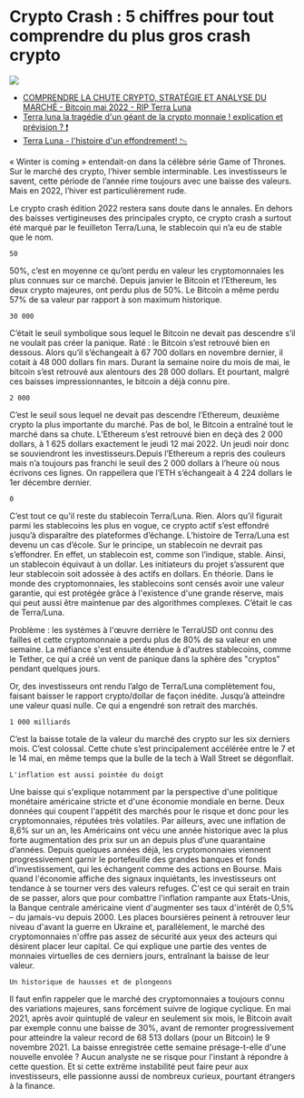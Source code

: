 # Crypto Crash : 5 chiffres pour tout comprendre du plus gros crash crypto

![](https://www.presse-citron.net/app/uploads/2022/05/crypto-monnaies-meilleures-performances.jpg)

- [COMPRENDRE LA CHUTE CRYPTO, STRATÉGIE ET ANALYSE DU MARCHÉ - Bitcoin mai 2022 - RIP Terra Luna](https://youtu.be/8F488MW8q2g)
- [Terra luna la tragédie d'un géant de la crypto monnaie ! explication et prévision ? ❗️](https://youtu.be/Zh5I0AzV6IE)
- [Terra Luna - l'histoire d'un effondrement! 📉](https://youtu.be/WoQrqKx_4us)

« Winter is coming » entendait-on dans la célèbre série Game of Thrones. Sur le marché des crypto, l’hiver semble interminable. Les investisseurs le savent, cette période de l’année rime toujours avec une baisse des valeurs. Mais en 2022, l’hiver est particulièrement rude.

Le crypto crash édition 2022 restera sans doute dans le annales. En dehors des baisses vertigineuses des principales crypto, ce crypto crash a surtout été marqué par le feuilleton Terra/Luna, le stablecoin qui n’a eu de stable que le nom.

    50

50%, c’est en moyenne ce qu’ont perdu en valeur les cryptomonnaies les plus connues sur ce marché. Depuis janvier le Bitcoin et l’Ethereum, les deux crypto majeures, ont perdu plus de 50%. Le Bitcoin a même perdu 57% de sa valeur par rapport à son maximum historique.

    30 000

C’était le seuil symbolique sous lequel le Bitcoin ne devait pas descendre s’il ne voulait pas créer la panique. Raté : le Bitcoin s’est retrouvé bien en dessous. Alors qu’il s’échangeait à 67 700 dollars en novembre dernier, il cotait à 48 000 dollars fin mars. Durant la semaine noire du mois de mai, le bitcoin s’est retrouvé aux alentours des 28 000 dollars. Et pourtant, malgré ces baisses impressionnantes, le bitcoin a déjà connu pire.

    2 000

C’est le seuil sous lequel ne devait pas descendre l’Ethereum, deuxième crypto la plus importante du marché. Pas de bol, le Bitcoin a entraîné tout le marché dans sa chute. L’Ethereum s’est retrouvé bien en deçà des 2 000 dollars, à 1 625 dollars exactement le jeudi 12 mai 2022. Un jeudi noir donc se souviendront les investisseurs.Depuis l’Ethereum a repris des couleurs mais n’a toujours pas franchi le seuil des 2 000 dollars à l’heure où nous écrivons ces lignes. On rappellera que l’ETH s’échangeait à 4 224 dollars le 1er décembre dernier.

    0

C’est tout ce qu’il reste du stablecoin Terra/Luna. Rien. Alors qu’il figurait parmi les stablecoins les plus en vogue, ce crypto actif s’est effondré jusqu’à disparaître des plateformes d’échange. L’histoire de Terra/Luna est devenu un cas d’école. Sur le principe, un stablecoin ne devrait pas s’effondrer. En effet, un stablecoin est, comme son l’indique, stable. Ainsi, un stablecoin équivaut à un dollar. Les initiateurs du projet s’assurent que leur stablecoin soit adossée à des actifs en dollars. En théorie. Dans le monde des cryptomonnaies, les stablecoins sont censés avoir une valeur garantie, qui est protégée grâce à l'existence d'une grande réserve, mais qui peut aussi être maintenue par des algorithmes complexes. C’était le cas de Terra/Luna.

Problème : les systèmes à l'œuvre derrière le TerraUSD ont connu des failles et cette cryptomonnaie a perdu plus de 80% de sa valeur en une semaine. La méfiance s'est ensuite étendue à d'autres stablecoins, comme le Tether, ce qui a créé un vent de panique dans la sphère des "cryptos" pendant quelques jours.

Or, des investisseurs ont rendu l’algo de Terra/Luna complètement fou, faisant baisser le rapport crypto/dollar de façon inédite. Jusqu’à atteindre une valeur quasi nulle. Ce qui a engendré son retrait des marchés.

    1 000 milliards

C’est la baisse totale de la valeur du marché des crypto sur les six derniers mois. C’est colossal. Cette chute s’est principalement accélérée entre le 7 et le 14 mai, en même temps que la bulle de la tech à Wall Street se dégonflait.

    L'inflation est aussi pointée du doigt

Une baisse qui s'explique notamment par la perspective d'une politique monétaire américaine stricte et d'une économie mondiale en berne. Deux données qui coupent l'appétit des marchés pour le risque et donc pour les cryptomonnaies, réputées très volatiles. Par ailleurs, avec une inflation de 8,6% sur un an, les Américains ont vécu une année historique avec la plus forte augmentation des prix sur un an depuis plus d’une quarantaine d’années. Depuis quelques années déjà, les cryptomonnaies viennent progressivement garnir le portefeuille des grandes banques et fonds d'investissement, qui les échangent comme des actions en Bourse. Mais quand l'économie affiche des signaux inquiétants, les investisseurs ont tendance à se tourner vers des valeurs refuges. C'est ce qui serait en train de se passer, alors que pour combattre l'inflation rampante aux Etats-Unis, la Banque centrale américaine vient d'augmenter ses taux d'intérêt de 0,5% – du jamais-vu depuis 2000. Les places boursières peinent à retrouver leur niveau d'avant la guerre en Ukraine et, parallèlement, le marché des cryptomonnaies n'offre pas assez de sécurité aux yeux des acteurs qui désirent placer leur capital. Ce qui explique une partie des ventes de monnaies virtuelles de ces derniers jours, entraînant la baisse de leur valeur.

    Un historique de hausses et de plongeons

Il faut enfin rappeler que le marché des cryptomonnaies a toujours connu des variations majeures, sans forcément suivre de logique cyclique. En mai 2021, après avoir quintuplé de valeur en seulement six mois, le Bitcoin avait par exemple connu une baisse de 30%, avant de remonter progressivement pour atteindre la valeur record de 68 513 dollars (pour un Bitcoin) le 9 novembre 2021. La baisse enregistrée cette semaine présage-t-elle d'une nouvelle envolée ? Aucun analyste ne se risque pour l'instant à répondre à cette question. Et si cette extrême instabilité peut faire peur aux investisseurs, elle passionne aussi de nombreux curieux, pourtant étrangers à la finance.
